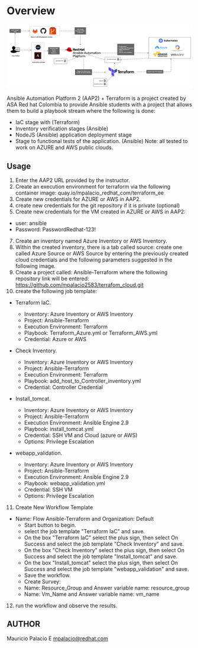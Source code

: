 # Overview

![SmartHotel360 Home Page](Documents/Images/Terraform_&_Ansible_controller_IaC.png)

Ansible Automation Platform 2 (AAP2) + Terraform is a project created by ASA Red hat Colombia to provide Ansible students with a project that allows them to build a playbook stream where the following is done:
- IaC stage with (Terraform)
- Inventory verification stages (Ansible)
- NodeJS (Ansible) application deployment stage
- Stage to functional tests of the application. (Ansible)
Note: all tested to work on AZURE and AWS public clouds.

Usage
---------

1. Enter the AAP2 URL provided by the instructor.
2. Create an execution environment for terraform via the following container image: quay.io/mpalacio_redhat_com/terraform_ee
3. Create new credentials for AZURE or AWS in AAP2.
4. create new credentials for the git repository if it is private (optional)
5. Create new credentials for the VM created in AZURE or AWS in AAP2:
  - user: ansible
  - Password: PasswordRedhat-123! 
7. Create an inventory named Azure Inventory or AWS Inventory.
8. Within the created inventory, there is a tab called source: create one called Azure Source or AWS Source by entering the            previously created cloud credentials and the following parameters suggested in the following image.
9. Create a project called: Ansible-Terraform where the following repository link will be entered:                                     https://github.com/mpalacio2583/terrafom_cloud.git
10. create the following job template:

  - Terraform IaC. 
    - Inventory: Azure Inventory or AWS Inventory
    - Project: Ansible-Terraform 
    - Execution Environment: Terraform
    - Playbook: Terraform_Azure.yml or  Terraform_AWS.yml
    - Credential: Azure or AWS

  - Check Inventory.
    - Inventory: Azure Inventory or AWS Inventory
    - Project: Ansible-Terraform 
    - Execution Environment: Terraform
    - Playbook: add_host_to_Controller_inventory.yml
    - Credential: Controller Credential


  - Install_tomcat.
    - Inventory: Azure Inventory or AWS Inventory
    - Project: Ansible-Terraform 
    - Execution Environment: Ansible Engine 2.9 
    - Playbook: install_tomcat.yml
    - Credential: SSH VM and Cloud (azure or AWS)
    - Options: Privilege Escalation

  - webapp_validation.
    - Inventory: Azure Inventory or AWS Inventory
    - Project: Ansible-Terraform 
    - Execution Environment: Ansible Engine 2.9 
    - Playbook: webapp_validation.yml
    - Credential: SSH VM
    - Options: Privilege Escalation
    
11. Create New Workflow Template
  - Name: Flow Ansible-Terraform and Organization: Default
    -  Start button to begin.
      -  select the job template "Terraform IaC" and save.
      -  On the box "Terraform IaC" select the plus sign, then select On Success and select the job template "Check Inventory" and          save.
      -  On the box "Check Inventory" select the plus sign, then select On Success and select the job template "Install_tomcat"             and save.
      -  On the box "Install_tomcat" select the plus sign, then select On Success and select the job template "webapp_validation"             and save.
    -  Save the workflow.
    -  Create Survey:
      -  Name: Resource_Group and Answer variable name: resource_group
      -  Name: Vm_Name and Answer variable name: vm_name

12. run the workflow and observe the results.



AUTHOR
------
Mauricio Palacio E mpalacio@redhat.com
